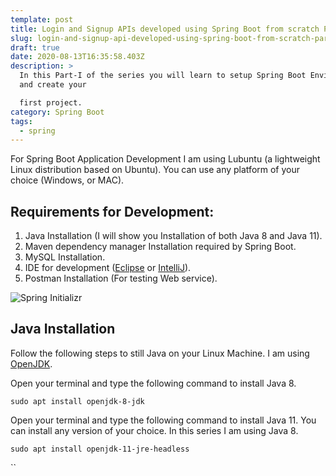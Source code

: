 ```yaml
---
template: post
title: Login and Signup APIs developed using Spring Boot from scratch Part-I
slug: login-and-signup-api-developed-using-spring-boot-from-scratch-part-1
draft: true
date: 2020-08-13T16:35:58.403Z
description: >
  In this Part-I of the series you will learn to setup Spring Boot Environment
  and create your

  first project.
category: Spring Boot
tags:
  - spring
---
```

For Spring Boot Application Development I am using Lubuntu (a lightweight Linux distribution based on Ubuntu). You can use any platform of your choice (Windows, or MAC).

## **Requirements for Development:**

1. Java Installation (I will show you Installation of both Java 8 and Java 11).
2. Maven dependency manager Installation required by Spring Boot.
3. MySQL Installation.
4. IDE for development ([Eclipse](https://www.eclipse.org/downloads/) or [IntelliJ](https://www.jetbrains.com/idea/)).
5. Postman Installation (For testing Web service).

![Spring Initializr](/media/spring_init.jpg "Spring Boot Project Setup")

## Java Installation

Follow the following steps to still Java on your Linux Machine. I am using [OpenJDK](https://openjdk.java.net/).

Open your terminal and type the following command to install Java 8.

```shell
sudo apt install openjdk-8-jdk
```

Open your terminal and type the following command to install Java 11. You can install any version of your choice. In this series I am using Java 8.

```shell
sudo apt install openjdk-11-jre-headless
```

``